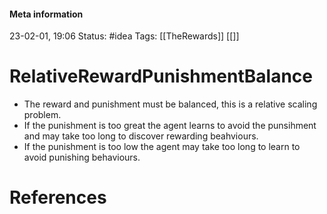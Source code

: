 #### Meta information
23-02-01, 19:06
Status: #idea
Tags: [[TheRewards]] [[]]





# RelativeRewardPunishmentBalance

- The reward and punishment must be balanced, this is a relative scaling problem.
- If the punishment is too great the agent learns to avoid the punsihment and may take too long to discover rewarding beahviours.
- If the punishment is too low the agent may take too long to learn to avoid punishing behaviours.





# References
